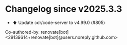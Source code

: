 # Changelog since v2025.3.3
- ⬆️ Update cdr/code-server to v4.99.0 (#805)

Co-authored-by: renovate[bot] <29139614+renovate[bot]@users.noreply.github.com> 
